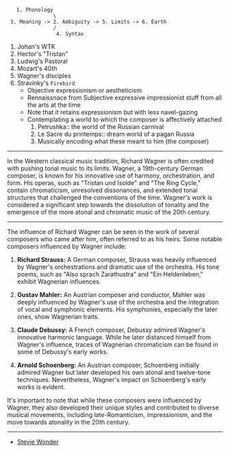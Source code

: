 
```
   1. Phonology
               \
 3. Meaning -> 2. Ambiguity -> 5. Limits -> 6. Earth
               /
                4. Syntax
```


1. Johan's WTK
2. Hector's "Tristan"
3. Ludwig's Pastoral
4. Mozart's 40th
5. Wagner's disciples
6. Stravinky's `Firebird`
   - Objective expressionism or aestheticism
   - Rennaissnace from Subjective expressive impressionist stuff from all the arts at the time
   - Note that it retains expressionism but with less navel-gazing
   - Contemplating a world to which the composer is affectively attached 
      1. Petrushka:: the world of the Russian carnival
      2. Le Sacre du printemps:: dream world of a pagan Russia
      3. Musically encoding what these meant to him (the composer)
     
---

In the Western classical music tradition, Richard Wagner is often credited with pushing tonal music to its limits. Wagner, a 19th-century German composer, is known for his innovative use of harmony, orchestration, and form. His operas, such as "Tristan und Isolde" and "The Ring Cycle," contain chromaticism, unresolved dissonances, and extended tonal structures that challenged the conventions of the time. Wagner's work is considered a significant step towards the dissolution of tonality and the emergence of the more atonal and chromatic music of the 20th century.

---

The influence of Richard Wagner can be seen in the work of several composers who came after him, often referred to as his heirs. Some notable composers influenced by Wagner include:

1. **Richard Strauss:** A German composer, Strauss was heavily influenced by Wagner's orchestrations and dramatic use of the orchestra. His tone poems, such as "Also sprach Zarathustra" and "Ein Heldenleben," exhibit Wagnerian influences.

2. **Gustav Mahler:** An Austrian composer and conductor, Mahler was deeply influenced by Wagner's use of the orchestra and the integration of vocal and symphonic elements. His symphonies, especially the later ones, show Wagnerian traits.

3. **Claude Debussy:** A French composer, Debussy admired Wagner's innovative harmonic language. While he later distanced himself from Wagner's influence, traces of Wagnerian chromaticism can be found in some of Debussy's early works.

4. **Arnold Schoenberg:** An Austrian composer, Schoenberg initially admired Wagner but later developed his own atonal and twelve-tone techniques. Nevertheless, Wagner's impact on Schoenberg's early works is evident.

It's important to note that while these composers were influenced by Wagner, they also developed their unique styles and contributed to diverse musical movements, including late-Romanticism, impressionism, and the move towards atonality in the 20th century.

---

- [Stevie Wonder](https://www.youtube.com/watch?v=P0L5c2jJbL8)
